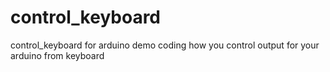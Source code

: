 # control_keyboard
control_keyboard for arduino
demo coding how you control output for your arduino from keyboard
